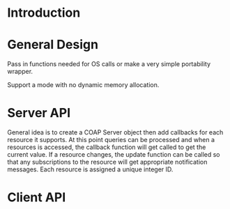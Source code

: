 # Introduction #


# General Design #

Pass in functions needed for OS calls or make a very simple portability wrapper.

Support a mode with no dynamic memory allocation.


# Server API #

General idea is to create a COAP Server object then add callbacks for each resource it supports. At this point queries can be processed and when a resources is accessed, the callback function will get called to get the current value. If a resource changes, the update function can be called so that any subscriptions to the resource will get appropriate notification messages. Each resource is assigned a unique integer ID.


# Client API #